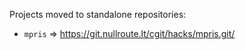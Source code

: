 Projects moved to standalone repositories:

  - `mpris` ⇒ https://git.nullroute.lt/cgit/hacks/mpris.git/
